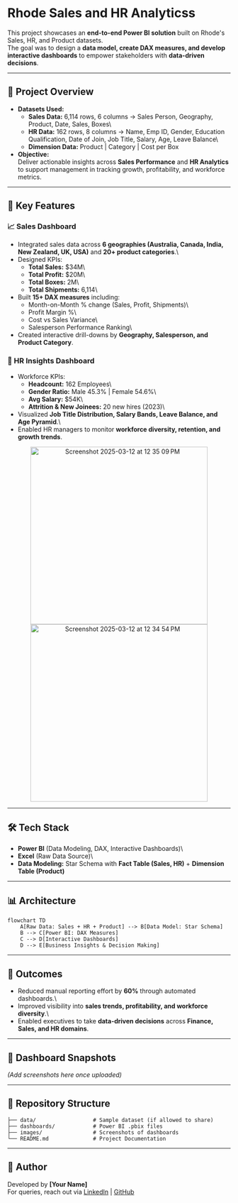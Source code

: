 # Rhode Sales and HR Analyticss

This project showcases an **end-to-end Power BI solution** built on
Rhode's Sales, HR, and Product datasets.\
The goal was to design a **data model, create DAX measures, and develop
interactive dashboards** to empower stakeholders with **data-driven
decisions**.

------------------------------------------------------------------------

## 🚀 Project Overview

-   **Datasets Used:**
    -   **Sales Data:** 6,114 rows, 6 columns → Sales Person, Geography,
        Product, Date, Sales, Boxes\
    -   **HR Data:** 162 rows, 8 columns → Name, Emp ID, Gender,
        Education Qualification, Date of Join, Job Title, Salary, Age,
        Leave Balance\
    -   **Dimension Data:** Product \| Category \| Cost per Box
-   **Objective:**\
    Deliver actionable insights across **Sales Performance** and **HR
    Analytics** to support management in tracking growth, profitability,
    and workforce metrics.

------------------------------------------------------------------------

## 🔑 Key Features

### 📈 Sales Dashboard

-   Integrated sales data across **6 geographies (Australia, Canada,
    India, New Zealand, UK, USA)** and **20+ product categories**.\
-   Designed KPIs:
    -   **Total Sales:** \$34M\
    -   **Total Profit:** \$20M\
    -   **Total Boxes:** 2M\
    -   **Total Shipments:** 6,114\
-   Built **15+ DAX measures** including:
    -   Month-on-Month % change (Sales, Profit, Shipments)\
    -   Profit Margin %\
    -   Cost vs Sales Variance\
    -   Salesperson Performance Ranking\
-   Created interactive drill-downs by **Geography, Salesperson, and
    Product Category**.

### 👥 HR Insights Dashboard

-   Workforce KPIs:
    -   **Headcount:** 162 Employees\
    -   **Gender Ratio:** Male 45.3% \| Female 54.6%\
    -   **Avg Salary:** \$54K\
    -   **Attrition & New Joinees:** 20 new hires (2023)\
-   Visualized **Job Title Distribution, Salary Bands, Leave Balance,
    and Age Pyramid**.\
-   Enabled HR managers to monitor **workforce diversity, retention, and
    growth trends**.
<p align = "center">
<img width="400" alt="Screenshot 2025-03-12 at 12 35 09 PM" src="https://github.com/user-attachments/assets/51034990-7f2e-4b39-a57d-af7186c86e37" />
<img width="400" alt="Screenshot 2025-03-12 at 12 34 54 PM" src="https://github.com/user-attachments/assets/6d4772f3-8752-4967-95f2-84c8fd4d744f" />
</p>

------------------------------------------------------------------------

## 🛠️ Tech Stack

-   **Power BI** (Data Modeling, DAX, Interactive Dashboards)\
-   **Excel** (Raw Data Source)\
-   **Data Modeling:** Star Schema with **Fact Table (Sales, HR)** +
    **Dimension Table (Product)**

------------------------------------------------------------------------

## 📊 Architecture

``` mermaid
flowchart TD
    A[Raw Data: Sales + HR + Product] --> B[Data Model: Star Schema]
    B --> C[Power BI: DAX Measures]
    C --> D[Interactive Dashboards]
    D --> E[Business Insights & Decision Making]
```

------------------------------------------------------------------------

## 📌 Outcomes

-   Reduced manual reporting effort by **60%** through automated
    dashboards.\
-   Improved visibility into **sales trends, profitability, and
    workforce diversity**.\
-   Enabled executives to take **data-driven decisions** across
    **Finance, Sales, and HR domains**.

------------------------------------------------------------------------

## 📸 Dashboard Snapshots

*(Add screenshots here once uploaded)*

------------------------------------------------------------------------

## 📂 Repository Structure

    ├── data/                  # Sample dataset (if allowed to share)
    ├── dashboards/            # Power BI .pbix files
    ├── images/                # Screenshots of dashboards
    └── README.md              # Project Documentation

------------------------------------------------------------------------

## 🙌 Author

Developed by **\[Your Name\]**\
For queries, reach out via [LinkedIn](https://www.linkedin.com) \|
[GitHub](https://github.com)

